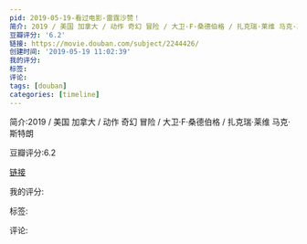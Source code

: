 ```yaml
---
pid: 2019-05-19-看过电影-雷霆沙赞！
简介: 2019 / 美国 加拿大 / 动作 奇幻 冒险 / 大卫·F·桑德伯格 / 扎克瑞·莱维 马克·斯特朗
豆瓣评分: '6.2'
链接: https://movie.douban.com/subject/2244426/
创建时间: '2019-05-19 11:02:39'
我的评分:
标签:
评论:
tags: [douban]
categories: [timeline]
---
```

简介:2019 / 美国 加拿大 / 动作 奇幻 冒险 / 大卫·F·桑德伯格 / 扎克瑞·莱维 马克·斯特朗

豆瓣评分:6.2

[链接](https://movie.douban.com/subject/2244426/)

我的评分:

标签:

评论:

